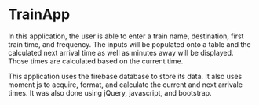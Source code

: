 # TrainApp

In this application, the user is able to enter a train name, destination, first train time, and frequency. The inputs will be populated onto a table and the calculated next arrival time as well as minutes away will be displayed. Those times are calculated based on the current time.

This application uses the firebase database to store its data. It also uses moment js to acquire, format, and calculate the current and next arrivale times. It was also done using jQuery, javascript, and bootstrap.
